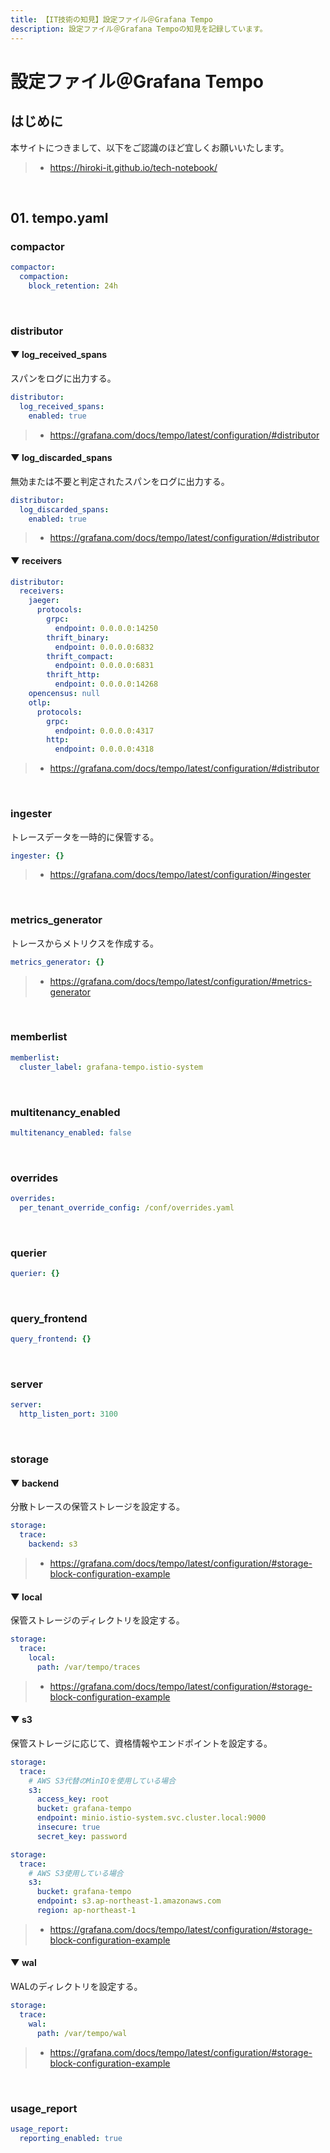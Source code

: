 ```yaml
---
title: 【IT技術の知見】設定ファイル＠Grafana Tempo
description: 設定ファイル＠Grafana Tempoの知見を記録しています。
---
```


# 設定ファイル＠Grafana Tempo

## はじめに

本サイトにつきまして、以下をご認識のほど宜しくお願いいたします。

> - https://hiroki-it.github.io/tech-notebook/

<br>

## 01. tempo.yaml

### compactor

```yaml
compactor:
  compaction:
    block_retention: 24h
```

<br>

### distributor

#### ▼ log_received_spans

スパンをログに出力する。

```yaml
distributor:
  log_received_spans:
    enabled: true
```

> - https://grafana.com/docs/tempo/latest/configuration/#distributor

#### ▼ log_discarded_spans

無効または不要と判定されたスパンをログに出力する。

```yaml
distributor:
  log_discarded_spans:
    enabled: true
```

> - https://grafana.com/docs/tempo/latest/configuration/#distributor

#### ▼ receivers

```yaml
distributor:
  receivers:
    jaeger:
      protocols:
        grpc:
          endpoint: 0.0.0.0:14250
        thrift_binary:
          endpoint: 0.0.0.0:6832
        thrift_compact:
          endpoint: 0.0.0.0:6831
        thrift_http:
          endpoint: 0.0.0.0:14268
    opencensus: null
    otlp:
      protocols:
        grpc:
          endpoint: 0.0.0.0:4317
        http:
          endpoint: 0.0.0.0:4318
```

> - https://grafana.com/docs/tempo/latest/configuration/#distributor

<br>

### ingester

トレースデータを一時的に保管する。

```yaml
ingester: {}
```

> - https://grafana.com/docs/tempo/latest/configuration/#ingester

<br>

### metrics_generator

トレースからメトリクスを作成する。

```yaml
metrics_generator: {}
```

> - https://grafana.com/docs/tempo/latest/configuration/#metrics-generator

<br>

### memberlist

```yaml
memberlist:
  cluster_label: grafana-tempo.istio-system
```

<br>

### multitenancy_enabled

```yaml
multitenancy_enabled: false
```

<br>

### overrides

```yaml
overrides:
  per_tenant_override_config: /conf/overrides.yaml
```

<br>

### querier

```yaml
querier: {}
```

<br>

### query_frontend

```yaml
query_frontend: {}
```

<br>

### server

```yaml
server:
  http_listen_port: 3100
```

<br>

### storage

#### ▼ backend

分散トレースの保管ストレージを設定する。

```yaml
storage:
  trace:
    backend: s3
```

> - https://grafana.com/docs/tempo/latest/configuration/#storage-block-configuration-example

#### ▼ local

保管ストレージのディレクトリを設定する。

```yaml
storage:
  trace:
    local:
      path: /var/tempo/traces
```

> - https://grafana.com/docs/tempo/latest/configuration/#storage-block-configuration-example

#### ▼ s3

保管ストレージに応じて、資格情報やエンドポイントを設定する。

```yaml
storage:
  trace:
    # AWS S3代替のMinIOを使用している場合
    s3:
      access_key: root
      bucket: grafana-tempo
      endpoint: minio.istio-system.svc.cluster.local:9000
      insecure: true
      secret_key: password
```

```yaml
storage:
  trace:
    # AWS S3使用している場合
    s3:
      bucket: grafana-tempo
      endpoint: s3.ap-northeast-1.amazonaws.com
      region: ap-northeast-1
```

> - https://grafana.com/docs/tempo/latest/configuration/#storage-block-configuration-example

#### ▼ wal

WALのディレクトリを設定する。

```yaml
storage:
  trace:
    wal:
      path: /var/tempo/wal
```

> - https://grafana.com/docs/tempo/latest/configuration/#storage-block-configuration-example

<br>

### usage_report

```yaml
usage_report:
  reporting_enabled: true
```

<br>
